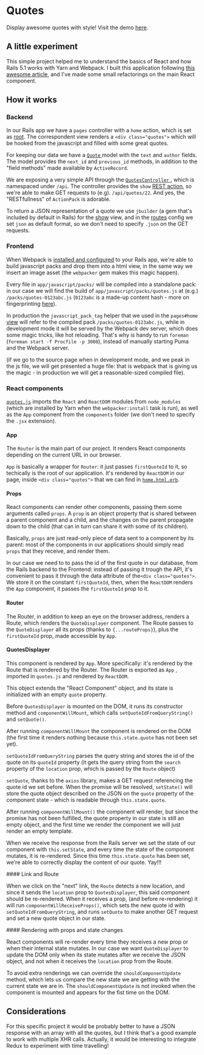 # Quotes

Display awesome quotes with style! Visit the demo [here](http://quotes-on-rails.herokuapp.com).

## A little experiment

This simple project helped me to understand the basics of React and how Rails 5.1 works with Yarn and Webpack. I built this application following [this awesome article](https://x-team.com/blog/get-in-full-stack-shape-with-rails-5-1-webpacker-and-reactjs/), and I've made some small refactorings on the main React component.

## How it works

### Backend

In our Rails app we have a `pages` controller with a `home` action, which is set as [root](https://github.com/sekmo/quotes/blob/master/config/routes.rb#L2). The correspondent view renders a `<div class="quotes">` which will be hooked from the javascript and filled with some great quotes.



For keeping our data we have a [`Quote` ](https://github.com/sekmo/quotes/blob/master/app/models/quote.rb) model with the `text` and `author` fields. The model provides the `next_id` and `previous_id` methods, in addition to the "field methods" made available by `ActiveRecord`.

We are exposing a very simple API through the [`QuotesController` ](https://github.com/sekmo/quotes/blob/master/app/controllers/api/quotes_controller.rb), which is namespaced under `/api`. The controller provides the `show` [REST action](http://guides.rubyonrails.org/routing.html#crud-verbs-and-actions), so we're able to make GET requests to (e.g). `/api/quotes/22`. And yes, the "RESTfullness" of `ActionPack` is adorable.

To return a JSON representation of a quote we use `jbuilder` (a gem that's included by default in Rails) for the [show](https://github.com/sekmo/quotes/blob/master/app/views/api/quotes/show.json.jbuilder) view, and in the [routes](https://github.com/sekmo/quotes/blob/master/config/routes.rb#L3-L5) config we set `json` as default format, so we don't need to specify `.json` on the GET requests.

### Frontend

When Webpack is [installed and configured](https://github.com/rails/webpacker#installation) to your Rails app, we're able to build javascript packs and drop them into a html view, in the same way we insert an image asset (the `webpacker` gem makes this magic happen).

Every file in `app/javascript/packs/` will be compiled into a standalone pack: in our case we will find the build of `app/javascript/packs/quotes.js` at (e.g.) `/packs/quotes-0123abc.js` (`0123abc` is a made-up content hash - more on fingerprinting [here](http://guides.rubyonrails.org/asset_pipeline.html#what-is-fingerprinting-and-why-should-i-care-questionmark)).

In production the `javascript_pack_tag` helper that we used in the `pages#home` [view](https://github.com/sekmo/quotes/blob/master/app/views/pages/home.html.erb#L2) will refer to the compiled pack `/packs/quotes-0123abc.js`, while in development mode it will be served by the Webpack dev server, which does some magic tricks, like hot reloading. That's why is handy to run `foreman` (`foreman start -f Procfile -p 3000`), instead of manually starting Puma and the Webpack server.

(if we go to the source page when in development mode, and we peak in the js file, we will get presented a huge file: that is webpack that is giving us the magic - in production we will get a reasonable-sized compiled file).

### React components

[`quotes.js`](https://github.com/sekmo/quotes/blob/master/app/javascript/packs/quotes.js) imports the `React` and `ReactDOM` modules from `node_modules` (which are installed by Yarn when the `webpacker:install` task is run), as well as the `App` component from the `components` folder (we don't need to specify the `.jsx` extension).


#### App

The `Router` is the main part of our project. It renders React components depending on the current URL in our browser.

`App` is basically a wrapper for `Router`: it just passes `firstQuoteId` to it, so techically is the root of our application. It's rendered by `ReactDOM` in our page, inside `<div class="quotes">` that we can find in [`home.html.erb`](https://github.com/sekmo/quotes/blob/master/app/views/pages/home.html.erb#L1).

#### Props

React components can render other components, passing them some arguments called `props`. A `prop` is an object property that is shared between a parent component and a child, and the changes on the parent propagate down to the child (that can in turn can share it with some of its children).

Basically, `props` are just read-only piece of data sent to a component by its parent: most of the components in our applications should simply read `props` that they receive, and render them.

In our case we need to to pass the id of the first quote in our database, from the Rails backend to the Frontend: instead of passing it trough the API, it's convenient to pass it through the data attribute of the`<div class="quotes">`. We store it on the constant `firstQuoteId`, then, when the `ReactDOM` renders the `App` component, it passes the `firstQuoteId` prop to it.


#### Router

The Router, in addition to keep an eye on the browser address, renders a Route, which renders the `QuoteDisplayer` component. The Route passes to the `QuoteDisplayer` all its props (thanks to `{...routeProps}`), plus the `firstQuoteId` prop, made accessible by `App`.


#### QuotesDisplayer

This component is rendered by `App`. More specifically: it's rendered by the Route that is rendered by the Router. The Router is exported as `App` , imported in `quotes.js` and rendered by `ReactDOM`.

This object extends the "React Component" object, and its state is initialized with an empty `quote` property.

Before `QuotesDisplayer` is mounted on the DOM, it runs its constructor method and `componentWillMount`, which calls `setQuoteIdFromQueryString()` and `setQuote()`.

After running `componentWillMount` the component is rendered on the DOM (the first time it renders nothing because `this.state.quote` has not been set yet).

`setQuoteIdFromQueryString` parses the query string and stores the id of the quote on its `quoteId` property (it gets the query string from the `search` property of the `location` prop, which is passed by the `Route` object)

`setQuote`, thanks to the `axios` library, makes a GET request referencing the quote id we set before. When the promise will be resolved, `setState()` will store the quote object described on the JSON on the `quote` property of the component state - which is readable through `this.state.quote`.

After running `componentWillMount()` the component will render, but since the promise has not been fulfilled, the quote property in our state is still an empty object, and the first time we render the component we will just render an empty template.

When we receive the response from the Rails server we set the state of our component with `this.setState`, and every time the state of the component mutates, it is re-rendered. Since this time `this.state.quote` has been set, we're able to correctly display the content of our quote. Yay!!!

#### Link and Route

When we click on the "next" link, the `Route` detects a new location, and since it sends the `location` prop to `QuotesDisplayer`, this said component should be re-rendered. When it receives a prop, (and before re-rendering) it will run `componentWillReceiveProps()`, which sets the new quote id with `setQuoteIdFromQueryString`, and runs `setQuote` to make another GET request and set a new quote object in our state.

#### Rendering with props and state changes

React components will re-render every time they receives a new prop or when their internal state mutates. In our case we want `QuoteDisplayer` to update the DOM only when its state mutates after we receive the JSON object, and not when it receives the `location` prop from the Route.

To avoid extra renderings we can override the `shouldComponentUpdate` method, which lets us compare the new state we are getting with the current state we are in. The `shouldComponentUpdate` is not invoked when the component is mounted and appears for the fist time on the DOM.

## Considerations

For this specific project it would be probably better to have a JSON response with an array with all the quotes, but I think that's a good example to work with multiple XHR calls. Actually, it would be interesting to integrate Redux to experiment with time travelling!
